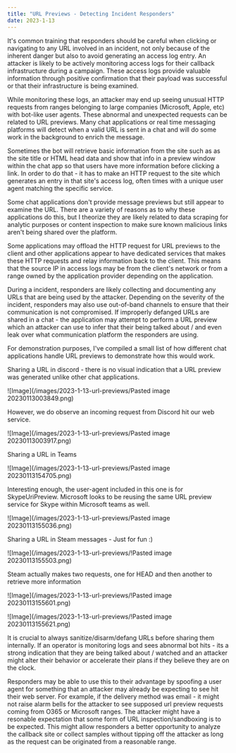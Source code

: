 ```yaml
---
title: "URL Previews - Detecting Incident Responders"
date: 2023-1-13
---
```


It's common training that responders should be careful when clicking or navigating to any URL involved in an incident, not only because of the inherent danger but also to avoid generating an access log entry. An attacker is likely to be actively monitoring access logs for their callback infrastructure during a campaign. These access logs provide valuable information through positive confirmation that their payload was successful or that their infrastructure is being examined.

While monitoring these logs, an attacker may end up seeing unusual HTTP requests from ranges belonging to large companies (Microsoft, Apple, etc) with bot-like user agents. These abnormal and unexpected requests can be related to URL previews. Many chat applications or real time messaging platforms will detect when a valid URL is sent in a chat and will do some work in the background to enrich the message.

Sometimes the bot will retrieve basic information from the site such as as the site title or HTML head data and show that info in a preview window within the chat app so that users have more information before clicking a link. In order to do that - it has to make an HTTP request to the site which generates an entry in that site's access log, often times with a unique user agent matching the specific service.

Some chat applications don't provide message previews but still appear to examine the URL. There are a variety of reasons as to why these applications do this, but I theorize they are likely related to data scraping for analytic purposes or content inspection to make sure known malicious links aren't being shared over the platform.

Some applications may offload the HTTP request for URL previews to the client and other applications appear to have dedicated services that makes these HTTP requests and relay information back to the client. This means that the source IP in access logs may be from the client's network or from a range owned by the application provider depending on the application.


During a incident, responders are likely collecting and documenting any URLs that are being used by the attacker. Depending on the severity of the incident, responders may also use out-of-band channels to ensure that their communication is not compromised. If improperly defanged URLs are shared in a chat - the application may attempt to perform a URL preview which an attacker can use to infer that their being talked about / and even leak over what communication platform the responders are using.

For demonstration purposes, I've compiled a small list of how different chat applications handle URL previews to demonstrate how this would work.

Sharing a URL in discord - there is no visual indication that a URL preview was generated unlike other chat applications.

![Image](/images/2023-1-13-url-previews/Pasted image 20230113003849.png)

However, we do observe an incoming request from Discord hit our web service.

![Image](/images/2023-1-13-url-previews/Pasted image 20230113003917.png)

Sharing a URL in Teams

![Image](/images/2023-1-13-url-previews/Pasted image 20230113154705.png)

Interesting enough, the user-agent included in this one is for SkypeUriPreview. Microsoft looks to be reusing the same URL preview service for Skype within Microsoft teams as well.

![Image](/images/2023-1-13-url-previews/Pasted image 20230113155036.png)

Sharing a URL in Steam messages - Just for fun :)

![Image](/images/2023-1-13-url-previews/!Pasted image 20230113155503.png)

Steam actually makes two requests, one for HEAD and then another to retrieve more information

![Image](/images/2023-1-13-url-previews/!Pasted image 20230113155601.png)

![Image](/images/2023-1-13-url-previews/!Pasted image 20230113155621.png)

It is crucial to always sanitize/disarm/defang URLs before sharing them internally. If an operator is monitoring logs and sees abnormal bot hits - its a strong indication that they are being talked about / watched and an attacker might alter their behavior or accelerate their plans if they believe they are on the clock.

Responders may be able to use this to their advantage by spoofing a user agent for something that an attacker may already be expecting to see hit their web server. For example, if the delivery method was email - it might not raise alarm bells for the attacker to see supposed url preview requests coming from O365 or Microsoft ranges. The attacker might have a resonable expectation that some form of URL inspection/sandboxing is to be expected. This might allow responders a better opportunity to analyze the callback site or collect samples without tipping off the attacker as long as the request can be originated from a reasonable range.
